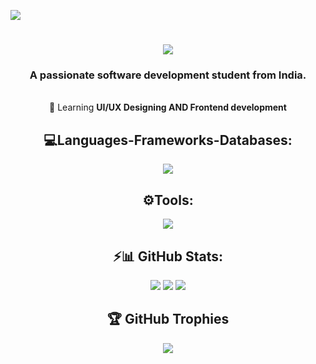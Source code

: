 [![](https://visitcount.itsvg.in/api?id=Sino-T05&icon=8&color=0)](https://visitcount.itsvg.in)

<h1 align="center">
    <img src="https://readme-typing-svg.herokuapp.com/?font=Righteous&size=35&center=true&vCenter=true&width=500&height=70&duration=4000&lines=Hi+I'm+Ashish+Muchahary!;" />
</h1>

<h3 align="center">A passionate software development student from India.</h3>

<br/>

<div align="center">
🌱 Learning <strong> UI/UX Designing AND Frontend development </strong><br>
 
<h2 align="center">💻Languages-Frameworks-Databases: </h2>
<p align="center">
  <a href="https://skillicons.dev">
    <img src="https://skillicons.dev/icons?i=" />
  </a>
</p> 

<h2 align="center">⚙️Tools: </h2>
<p align="center">
  <a href="https://skillicons.dev">
    <img src="https://skillicons.dev/icons?i=figma,vscode,git,github,npm,powershell,bash" />
  </a>
</p> 

<h2 align="center">⚡📊 GitHub Stats: </h2>

![](https://github-readme-stats.vercel.app/api?username=Sino-T05&theme=dark&hide_border=false&include_all_commits=false&count_private=false)</a>
![](https://github-readme-streak-stats.herokuapp.com/?user=Sino-T05&theme=dark&hide_border=false)
![](https://github-readme-stats.vercel.app/api/top-langs/?username=Sino-T05&theme=dark&hide_border=false&include_all_commits=false&count_private=false&layout=compact)

## 🏆 GitHub Trophies
![](https://github-profile-trophy.vercel.app/?username=Sino-T05&theme=radical&no-frame=true&no-bg=true&margin-w=4)




